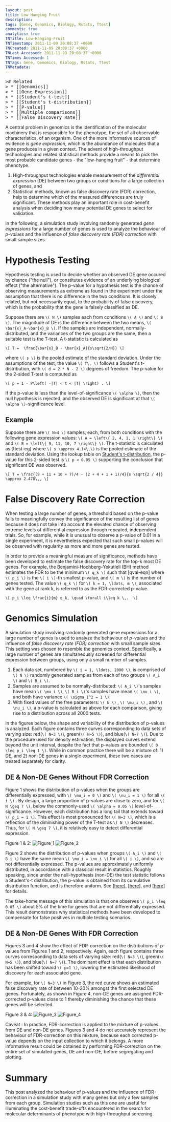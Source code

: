 ```yaml
---
layout: post
title: Low Hanging Fruit
description: 
tags: [Gene, Genomics, Biology, Rstats, Ttest]
comments: true
analytics: true
TNTitle: Low-Hanging-Fruit
TNTimestamp: 2011-11-09 20:08:37 +0000
TNCreated: 2011-11-09 20:08:37 +0000
TNLast Accessed: 2011-11-09 20:08:37 +0000
TNTimes Accessed: 1
TNTags: Gene, Genomics, Biology, Rstats, Ttest
TNMetadata:
---
```




<pre class="action ideaaction">
># Related
> * [[Genomics]]
> * [[Gene Expression]]
> * [[Student's t-test]]
> * [[Student's t-distribution]]
> * [[P-value]]
> * [[Multiple comparisons]]
> * [[False Discovery Rate]]
</pre>

[Genomics]: http://en.wikipedia.org/wiki/Genomics
[Gene Expression]: http://en.wikipedia.org/wiki/Gene_Expression
[Student's t-test]: http://en.wikipedia.org/wiki/Student\%27s_t-test
[Student's t-distribution]: http://en.wikipedia.org/wiki/Student\%27s_t-distribution
[P-value]: http://en.wikipedia.org/wiki/P-value
[Multiple comparisons]: http://en.wikipedia.org/wiki/Multiple_comparisons
[False Discovery Rate]: http://en.wikipedia.org/wiki/False_Discovery_Rate


[Figure_1]: sim.t.test.density-p-value-p1.jpg "Figure 1"
[Figure_2]: sim.t.test.density-p-value-p2.jpg "Figure 2"
[Figure_3]: sim.t.test.density-p-value-p3.jpg "Figure 3"
[Figure_4]: sim.t.test.density-p-value-p4.jpg "Figure 4"

<!--
[sim.t.test.density-p-value-p1.jpg]: http://lh3.ggpht.com/-AHYz5NXycB0/TsRmvcFx40I/AAAAAAAABLE/i-OFk4ttoMc/sim.t.test.density-p-value-p1.jpg =340x "Figure 1"
[sim.t.test.density-p-value-p2.jpg]: http://lh5.ggpht.com/-wJop5cKhbjo/TsRmwHgEGII/AAAAAAAABLI/dnim9avBhAE/sim.t.test.density-p-value-p2.jpg =340x "Figure 2"
[sim.t.test.density-p-value-p3.jpg]: http://lh3.ggpht.com/-uSfKnS_-WRQ/TsRmwxz7EBI/AAAAAAAABLM/yKqLXcC4RwI/sim.t.test.density-p-value-p3.jpg =340x "Figure 3"
[sim.t.test.density-p-value-p4.jpg]: http://lh4.ggpht.com/-OY15_MfRzdE/TsRmxXjKp0I/AAAAAAAABLQ/_EF_TaGBlyw/sim.t.test.density-p-value-p4.jpg =340x "Figure 4"
# Low-Hanging Fruit
> %justcenter%
> ![sim.t.test.density-p-value-p1.jpg][]
>
> Figure 1
>
> ![sim.t.test.density-p-value-p2.jpg][]
>
> Figure 2
<div class="justcenter"> </div>
-->

A central problem in genomics is the identification of the molecular machinery that is responsible for the phenotype, the set of all observable characteristics, of an organism.  One of the more informative sources of evidence is _gene expression_, which is the abundance of molecules that a gene produces in a given context.  The advent of high-throughput technologies and related statistical methods provide a means to pick the most probable candidate genes - the "low-hanging fruit" - that determine phenotype.

1. High-throughput technologies enable measurement of the _differential expression_ (DE) between two groups or conditions for a large collection of genes, and 
1. Statistical methods, known as false discovery rate (FDR) correction, help to determine which of the measured differences are truly significant.  These methods play an important role in cost-benefit analysis when deciding how many potential DE genes to select for validation.

<!-- This post examines the behaviour of **p-values** and the **false discovery rate (FDR)** for small samples. -->

In the following, a simulation study involving randomly generated _gene expressions_ for a large number of genes is used to analyze the behaviour of _p-values_ and the influence of _false discovery rate (FDR) correction_ with small sample sizes.


# Hypothesis Testing

Hypothesis testing is used to decide whether an observed DE gene occured by chance ("the null"), or constitutes evidence of an underlying biological effect ("the alternative").  The p-value for a hypothesis test is the chance of observing measurements as extreme as found in the experiment under the assumption that there is no difference in the two conditions.  It is closely related, but not necessarily equal, to the probability of false discovery, which is the probability that the gene is falsely classified as DE.

Suppose there are `\( N \)` samples each from conditions `\( A \)` and `\( B \)`.  The magnitude of DE is the difference between the two means, `\( \bar{x}_A-\bar{x}_B \)`.  If the samples are independent, normally-distributed, and the variances of the two groups are the same, then a suitable test is the T-test.  A t-statistic is calculated as

`\[
  T =  \frac{\bar{x}_B - \bar{x}_A}{s\sqrt{2/N}}
\]`

where `\( s \)` is the pooled estimate of the standard deviation.  Under the assumptions of the test, the value `\( T\, \)` follows a Student's t-distribution, with `\( d = 2 * N - 2 \)` degrees of freedom.  The p-value for the 2-sided T-test is computed as

`\[
  p = 1 - P\left( -|T| < t < |T| \right) .
\]`

If the p-value is less than the level-of-significance `\( \alpha \)`, then the null hypothesis is rejected, and the observed DE is significant at that `\( \alpha \)`-significance level.

## Example

Suppose there are `\( N=4 \)` samples, each, from both conditions with the following gene expression values:  `\( A = \left\{ 2, 4, 1, 1 \right\} \)` and `\( B = \left\{ 9, 11, 10, 7 \right\} \)`.  The t-statistic is calculated as [ttest-eg] where `\( s \approx 4.14\,\)` is the pooled estimate of the standard deviation.  Using the lookup table on [Student's t-distribution], the p-value for this 2-sided test is `\( p < 0.05 \)` supporting the conclusion that significant DE was observed.

`\[
  T = \frac{(9 + 11 + 10 + 7)/4 - (2 + 4 + 1 + 1)/4}{s \sqrt{2 / 4}} \approx 2.478\,,
\]`

<!-- x = np.array([[2,4,1,1],[9,11,10,7]]); np.diff(np.mean(x, axis=1))*sqrt(2)/(np.std(x, ddof=1)) -->

# False Discovery Rate Correction

When testing a large number of genes, a threshold based on the p-value fails to meaningfully convey the significance of the resulting list of genes because it does not take into account the elevated chance of observing extreme levels of differential expression through repeated, independent trials.  So, for example, while it is unusual to observe a p-value of 0.01 in a single experiment, it is nevertheless expected that such small p-values will be observed with regularity as more and more genes are tested. 

In order to provide a meaningful measure of significance, methods have been developed to estimate the false discovery rate for the top-k most DE genes.  For example, the Benjamini-Hochberg–Yekutieli (BH) method estimates the FDR to be the minimum `\( q_k \)` such that [qval-eqn] where `\( p_i \)` is the `\( i \)`-th smallest p-value, and `\( m \)` is the number of genes tested.  The value `\( q_k \)` for `\( k = 1, \ldots, m \)`, associated with the gene at rank k, is referred to as the FDR-corrected p-value.

`\[
  p_i \leq \frac{i}{m} q_k, \quad \forall i\leq k \,. 
\]`


# Genomics Simulation

A simulation study involving randomly generated gene expressions for a large number of genes is used to analyze the behaviour of _p-values_ and the influence of _false discovery rate (FDR) correction_ with small sample sizes.  This setting was chosen to resemble the genomics context.  Specifically, a large number of genes are simultaneously screened for differential expression between groups, using only a small number of samples.

1. Each data set, numbered by `\( i = 1, \ldots, 2000 \)`, is comprised of `\( N \)` randomly generated samples from each of two groups `\( A_i \)` and `\( B_i \)`.
1. Samples are assumed to be normally-distributed: `\( A_i \)`'s samples have mean `\( \mu_i \)`, `\( B_i \)`'s samples have mean `\( \nu_i \)`, and both have variance `\( \sigma_i^2 = 1 \)`.
1. With fixed values of the free parameters: `\( N \)` , `\( \mu_i \)` , and `\( \nu_i \)`, a p-value is calculated as above for each comparison, giving rise to a distribution across all 2000 tests.
 
In the figures below, the shape and variability of the distribution of p-values is analyzed.  Each figure contains three curves corresponding to data sets of varying size: red(`\( N=3 \)`), green(`\( N=5 \)`), and blue(`\( N=7 \)`).  Due to the procedure used for density estimation, the displayed curves extend beyond the unit interval, despite the fact that p-values are bounded `\( 0 \leq p_i \leq 1 \)`.  While in common practice there will be a mixture of: 1) DE, and 2) non-DE genes in a single experiment, these two cases are treated separately for clarity.

## DE & Non-DE Genes Without FDR Correction

Figure 1 shows the distribution of p-values when the groups are differentially expressed, with `\( \mu_i = 0 \)` and `\( \nu_i = 1 \)` for all `\( i \)` .  By design, a large proportion of p-values are close to zero, and for `\( N \geq 7 \)`,  below the commonly-used `\( \alpha = 0.05 \)` level-of-significance.  However, each distribution has a long tail that extends toward `\( p_i = 1 \)`.  This effect is most pronounced for `\( N=3 \)`, which is a reflection of the diminishing power of the T-test as `\( N \)` decreases.  Thus, for `\( N \geq 7 \)`, it is relatively easy to detect differential expression.

Figure 1 & 2: ![Figure_1][] ![Figure_2][]


Figure 2 shows the distribution of p-values when groups `\( A_i \)` and `\( B_i \)` have the same mean `\( \mu_i = \nu_i \)` for all `\( i \)`, and so are not differentially expressed.  The p-values are approximately uniformly distributed, in accordance with a classical result in statistics.  Roughly speaking, since under the null-hypothesis (non-DE) the test statistic follows a Student's-t distribution, the p-value is obtained from its cumulative distribution function, and is therefore uniform.  See [[here][here1]], [[here][here2]], and [[here][here3]] for details.

The take-home message of this simulation is that one observes `\( p_i \leq 0.05 \)` about 5% of the time for genes that are not differentially expressed.  This result demonstrates why statistical methods have been developed to compensate for false positives in multiple testing scenarios.

[here1]: http://stats.stackexchange.com/questions/10613/why-p-values-are-uniformly-distributed
[here2]: http://en.wikipedia.org/wiki/Probability_integral_transform
[here3]: http://pubs.amstat.org/doi/abs/10.1198/000313008X332421


## DE & Non-DE Genes With FDR Correction

Figures 3 and 4 show the effect of FDR-correction on the distributions of p-values from Figures 1 and 2, respectively.  Again, each figure contains three curves corresponding to data sets of varying size: red(`\( N=3 \)`), green(`\( N=5 \)`), and blue(`\( N=7 \)`).  The dominant effect is that each distribution has been shifted toward `\( p=1 \)`, lowering the estimated likelihood of discovery for each associated gene. 

For example, for `\( N=3 \)` in Figure 3, the red curve shows an estimated false discovery rate of between 10-20% amongst the first selected DE genes.  Fortunately, as shown in Figure 4, non-DE genes are assigned FDR-corrected p-values close to 1 thereby diminishing the chance that these genes will be selected. 

Figure 3 & 4: ![Figure_3][] ![Figure_4][]


Caveat 
: In practice, FDR-correction is applied to the mixture of p-values from DE and non-DE genes.  Figures 3 and 4 do not accurately represent the behaviour of FDR-correction on this mixture, because each corrected p-value depends on the input collection to which it belongs.  A more informative result could be obtained by performing FDR-correction on the entire set of simulated genes, DE and non-DE, before segregating and plotting.


# Summary

This post analyzed the behaviour of p-values and the influence of FDR-correction in a simulation study with many genes but only a few samples from each group.  Simulation studies such as this one are useful for illuminating the cost-benefit trade-offs encountered in the search for molecular determinants of phenotype with high-throughput screening.




